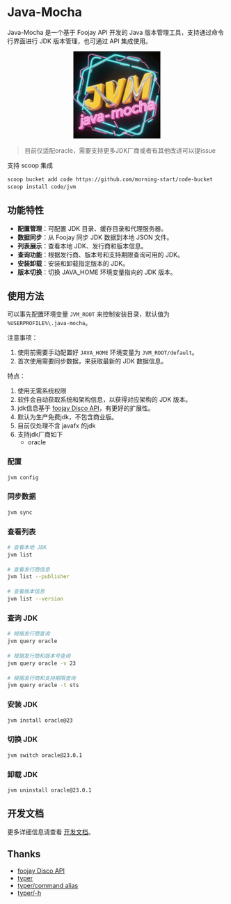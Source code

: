 # Java-Mocha

Java-Mocha 是一个基于 Foojay API 开发的 Java 版本管理工具，支持通过命令行界面进行 JDK 版本管理，也可通过 API 集成使用。

<div align=center><img src="logo.png" width="200" height="200"></div>

> 目前仅适配oracle，需要支持更多JDK厂商或者有其他改进可以提issue

支持 scoop 集成

```bash
scoop bucket add code https://github.com/morning-start/code-bucket
scoop install code/jvm
```

## 功能特性

- **配置管理**：可配置 JDK 目录、缓存目录和代理服务器。
- **数据同步**：从 Foojay 同步 JDK 数据到本地 JSON 文件。
- **列表展示**：查看本地 JDK、发行商和版本信息。
- **查询功能**：根据发行商、版本号和支持期限查询可用的 JDK。
- **安装卸载**：安装和卸载指定版本的 JDK。
- **版本切换**：切换 JAVA_HOME 环境变量指向的 JDK 版本。

## 使用方法

可以事先配置环境变量 `JVM_ROOT` 来控制安装目录，默认值为 `%USERPROFILE%\.java-mocha`。

注意事项：

1. 使用前需要手动配置好 `JAVA_HOME` 环境变量为 `JVM_ROOT/default`。
2. 首次使用需要同步数据，来获取最新的 JDK 数据信息。

特点：

1. 使用无需系统权限
2. 软件会自动获取系统和架构信息，以获得对应架构的 JDK 版本。
3. jdk信息基于 [foojay Disco API](https://github.com/foojayio/discoapi)，有更好的扩展性。
4. 默认为生产免费jdk，不包含商业版。
5. 目前仅处理不含 javafx 的jdk
6. 支持jdk厂商如下
    - oracle

### 配置

```bash
jvm config
```

### 同步数据

```bash
jvm sync
```

### 查看列表

```bash
# 查看本地 JDK
jvm list

# 查看发行商信息
jvm list --publisher

# 查看版本信息
jvm list --version
```

### 查询 JDK

```bash
# 根据发行商查询
jvm query oracle

# 根据发行商和版本号查询
jvm query oracle -v 23

# 根据发行商和支持期限查询
jvm query oracle -t sts

```

### 安装 JDK

```bash
jvm install oracle@23
```

### 切换 JDK

```bash
jvm switch oracle@23.0.1
```

### 卸载 JDK

```bash
jvm uninstall oracle@23.0.1
```

## 开发文档

更多详细信息请查看 [开发文档](d:\Workplace\APP\Python\java-mocha\DEVELOP_DOC.md)。

## Thanks

- [foojay Disco API](https://github.com/foojayio/discoapi)
- [typer](https://github.com/tiangolo/typer)
- [typer/command alias](https://github.com/fastapi/typer/issues/132#issuecomment-2417492805)
- [typer/-h](https://github.com/fastapi/typer/issues/537)
